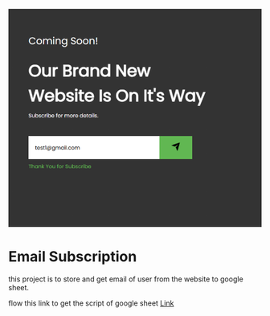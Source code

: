 ![alt text](image.png)
# Email Subscription
this project is to store and get email of user from the website to google sheet.

flow this link to get the script of google sheet
[Link](https://github.com/jamiewilson/form-to-google-sheets)
